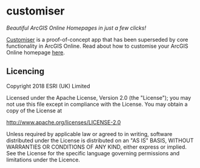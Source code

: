 # customiser
*Beautiful ArcGIS Online Homepages in just a few clicks!*

[Customiser](https://communityhub.esriuk.com/geoxchange/2018/11/20/introducing-customiser) is a proof-of-concept app that has been superseded by core functionality in ArcGIS Online. 
Read about how to customise your ArcGIS Online homepage [here](https://www.esri.com/arcgis-blog/products/arcgis-online/administration/create-a-great-home-page-for-your-organization/). 

## Licencing 
Copyright 2018 ESRI (UK) Limited

Licensed under the Apache License, Version 2.0 (the "License"); you may not use this file except in compliance with the License. You may obtain a copy of the License at

http://www.apache.org/licenses/LICENSE-2.0

Unless required by applicable law or agreed to in writing, software distributed under the License is distributed on an "AS IS" BASIS, WITHOUT WARRANTIES OR CONDITIONS OF ANY KIND, either express or implied. See the License for the specific language governing permissions and limitations under the Licence.
